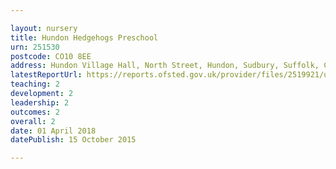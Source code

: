 ```yaml
---

layout: nursery
title: Hundon Hedgehogs Preschool
urn: 251530
postcode: CO10 8EE
address: Hundon Village Hall, North Street, Hundon, Sudbury, Suffolk, CO10 8EE
latestReportUrl: https://reports.ofsted.gov.uk/provider/files/2519921/urn/251530.pdf
teaching: 2
development: 2
leadership: 2
outcomes: 2
overall: 2
date: 01 April 2018 
datePublish: 15 October 2015

---
```

